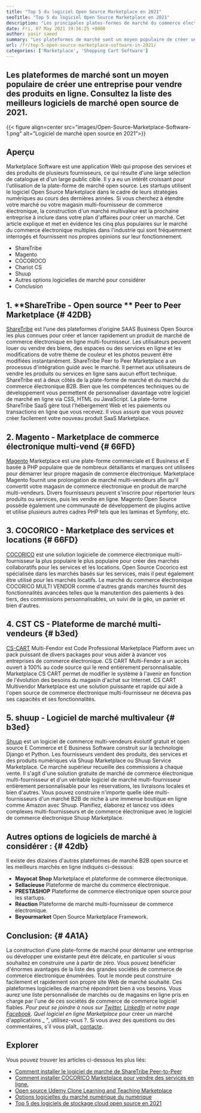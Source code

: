```yaml
---
title: "Top 5 du logiciel Open Source Marketplace en 2021" 
seoTitle: "Top 5 du logiciel Open Source Marketplace en 2021" 
description: "Les principales plates-formes de marché du commerce électronique multi-fournisseur auto-hébergées pour la construction de magasins en ligne, vendant à la fois des produits physiques et numériques." 
date: Fri, 07 May 2021 19:56:25 +0000
author: yasir saeed
summary: "Les plateformes de marché sont un moyen populaire de créer une entreprise pour vendre des produits en ligne. Consultez la liste des meilleurs logiciels de marché open source de 2021." 
url: /fr/top-5-open-source-marketplace-software-in-2021/
categories: ['Marketplace', 'Shopping Cart Software']
---
```


## Les plateformes de marché sont un moyen populaire de créer une entreprise pour vendre des produits en ligne. Consultez la liste des meilleurs logiciels de marché open source de 2021.

{{< figure align=center src="images/Open-Source-Marketplace-Software-1.png" alt="Logiciel de marché open source en 2021">}}


## **Aperçu**
Marketplace Software est une application Web qui propose des services et des produits de plusieurs fournisseurs, ce qui résulte d'une large sélection de catalogue et d'un large public cible. Il y a eu un intérêt croissant pour l'utilisation de la plate-forme de marché open source. Les startups utilisent le logiciel Open Source Marketplace dans le cadre de leurs stratégies numériques au cours des dernières années. Si vous cherchez à étendre votre marché ou votre magasin multi-fournisseur de commerce électronique, la construction d'un marché multivaleur est la prochaine entreprise à inclure dans votre plan d'affaires pour créer un marché.
Cet article explique et met en évidence les cinq plus populaires sur le marché du commerce électronique multiples dans l'industrie qui sont fréquemment interrogés et fournissent nos propres opinions sur leur fonctionnement.
  * ShareTribe
  * Magento
  * COCOROCO
  * Chariot CS
  * Shuup
  * Autres options logicielles de marché pour considérer
  * Conclusion

## 1. **ShareTribe  **- Open source **  Peer to Peer Marketplace**    {# 42DB}
[ShareTribe][1] est l'une des plateformes d'origine SAAS Business Open Source les plus connues pour créer et lancer rapidement un produit de marché de commerce électronique en ligne multi-fournisseur. Les utilisateurs peuvent louer ou vendre des biens, des espaces ou des services en ligne et les modifications de votre thème de couleur et les photos peuvent être modifiées instantanément. ShareTribe Peer to Peer Marketplace a un processus d'intégration guidé avec le marché. Il permet aux utilisateurs de vendre les produits ou services en ligne sans aucun effort technique. ShareTribe est à deux côtés de la plate-forme de marché et du marché du commerce électronique B2B.
Bien que les compétences techniques ou de développement vous permettent de personnaliser davantage votre logiciel de marché en ligne via CSS, HTML ou JavaScript. La plate-forme ShareTribe SaaS gère tout l'hébergement Web et les paiements ou transactions en ligne que vous recevez. Il vous assure que vous pouvez créer facilement votre nouveau produit SaaS Marketplace.

## 2. **Magento**  - Marketplace de commerce électronique multi-vend   {# 66FD}
[Magento][2] Marketplace est une plate-forme commerciale et E Business et E basée à PHP populaire que de nombreux détaillants et marques ont utilisées pour démarrer leur propre magasin de commerce électronique. Marketplace Magento fournit une prolongation de marché multi-vendeurs afin qu'il convertit votre magasin de commerce électronique en produit de marché multi-vendeurs. Divers fournisseurs peuvent s'inscrire pour répertorier leurs produits ou services, puis les vendre en ligne. Magento Open Source possède également une communauté de développement de plugins active et utilise plusieurs autres cadres PHP tels que les laminas et Symfony, etc.

## 3. **COCORICO**  - Marketplace des services et locations   {# 66FD}
[COCORICO][3] est une solution logicielle de commerce électronique multi-fournisseur la plus populaire le plus populaire pour créer des marchés collaboratifs pour les services et les locations. Open Source Cocorico est spécialisée dans les marchés basés sur les services, mais il peut également être utilisé pour les marchés locatifs. Le marché du commerce électronique COCORICO MULTI VENDOR comme d'autres grands marchés fournit des fonctionnalités avancées telles que la manutention des paiements à des tiers, des commissions personnalisables, un suivi de la géo, un panier et bien d'autres.

## 4. **CST CS**  - Plateforme de marché multi-vendeurs   {# b3ed}
[CS-CART][4] Multi-Fendor est Code Professional Marketplace Platform avec un pack puissant de divers packages pour vous aider à avancer vos entreprises de commerce électronique. CS CART Multi-Fendor a un accès ouvert à 100% au code source qui le rend entièrement personnalisable. Marketplace CS CART permet de modifier le système à l'avenir en fonction de l'évolution des besoins du magasin d'achat sur Internet. CS CART Multivendor Marketplace est une solution puissante et rapide qui aide à l'open source de commerce électronique multi-fournisseur ne décevra pas ses capacités et ses fonctionnalités.

## 5. **shuup**  - Logiciel de marché multivaleur   {# b3ed}
[Shuup][5] est un logiciel de commerce multi-vendeurs évolutif gratuit et open source E Commerce et E Business Software construit sur la technologie Django et Python. Les fournisseurs vendent des produits, des services et des produits numériques via Shuup Marketplace ou Shuup Service Marketplace. Ce marché supérieur recueille des commissions à chaque vente. Il s'agit d'une solution gratuite de marché de commerce électronique multi-fournisseur et d'un véritable logiciel de marché multi-fournisseur entièrement personnalisable pour les réservations, les livraisons locales et bien d'autres. Vous pouvez construire n'importe quelle idée multi-fournisseurs d'un marché B2B de niche à une immense boutique en ligne comme Amazon avec Shuup. Planifiez, élaborez et lancez vos idées complexes multi-fournisseurs et de commerce électronique avec le logiciel de commerce électronique Shuup Marketplace.

## **Autres options de logiciels de marché à considérer** :   {# 42db}
Il existe des dizaines d'autres plateformes de marché B2B open source et les meilleurs marchés en ligne indiqués ci-dessous:
  * **Mayocat Shop**  Marketplace et plateforme de commerce électronique.
  * **Sellacieuse**  Plateforme de marché du commerce électronique.
  * **PRESTASHOP**  Plateforme de commerce électronique open source pour les startups.
  * **Réaction**  Plateforme de marché multi-fournisseur de commerce électronique.
  * **Beyourmarket**  Open Source Marketplace Framework.

## **Conclusion:**    {# 4A1A}
La construction d'une plate-forme de marché pour démarrer une entreprise ou développer une existante peut être délicate, en particulier si vous souhaitez en construire une à partir de zéro. Vous pouvez bénéficier d'énormes avantages de la liste des grandes sociétés de commerce de commerce électronique énumérées. Tout le monde peut construire facilement et rapidement son propre site Web de marché souhaité. Ces plateformes logicielles de marché répondront bien à vos besoins. Vous aurez une liste personnalisée de marchés ou de magasins en ligne pris en charge par l'une de ces sociétés de commerce de commerce logiciel fiables.
_Pour peut se joindre à nous sur [Twitter][6], [LinkedIn][7] et notre page [Facebook][8]. Quel logiciel en ligne Marketplace_ pour créer un marché d'applications _ ", utilisez-vous ?. Si vous avez des questions ou des commentaires, s'il vous plaît_ [contacte][9].

## Explorer
Vous pouvez trouver les articles ci-dessous les plus liés:
  * [Comment installer le logiciel de marché de ShareTribe Peer-to-Peer][10]
  * [Comment installer COCORICO Marketplace pour vendre des services en ligne.][11]
  * [Open source Udemy Clone Learning and Teaching Marketplace][12]
  * [Options logicielles du marché numérique du numérique][13]
  * [Top 5 des logiciels de stockage cloud open source en 2021][14]

  
[1]: https://www.sharetribe.com/
[2]: https://magento.com/
[3]: https://www.cocorico.io/en/
[4]: https://www.cs-cart.com/
[5]: https://www.shuup.com/
[6]: https://twitter.com/containerize_co
[7]: https://www.linkedin.com/company/containerize/
[8]: http://facebook.com/containerize
[9]: mailto:yasir.saeed@aspose.com
[10]: https://products.containerize.com/marketplace/sharetribe/
[11]: https://products.containerize.com/marketplace/cocorico/
[12]: https://products.containerize.com/marketplace/edurge/
[13]: https://products.containerize.com/marketplace/
[14]: https://blog.containerize.com/backup-and-sync-software/top-5-open-source-cloud-storage-software-in-2021/
